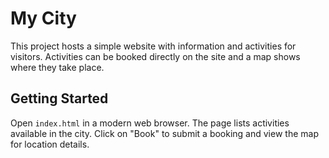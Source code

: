 # My City

This project hosts a simple website with information and activities for visitors. Activities can be booked directly on the site and a map shows where they take place.

## Getting Started

Open `index.html` in a modern web browser. The page lists activities available in the city. Click on "Book" to submit a booking and view the map for location details.
